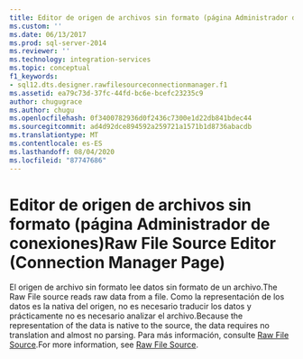 ```yaml
---
title: Editor de origen de archivos sin formato (página Administrador de conexiones) | Microsoft Docs
ms.custom: ''
ms.date: 06/13/2017
ms.prod: sql-server-2014
ms.reviewer: ''
ms.technology: integration-services
ms.topic: conceptual
f1_keywords:
- sql12.dts.designer.rawfilesourceconnectionmanager.f1
ms.assetid: ea79c73d-37fc-44fd-bc6e-bcefc23235c9
author: chugugrace
ms.author: chugu
ms.openlocfilehash: 0f3400782936d0f2436c7300e1d22db841bdec44
ms.sourcegitcommit: ad4d92dce894592a259721a1571b1d8736abacdb
ms.translationtype: MT
ms.contentlocale: es-ES
ms.lasthandoff: 08/04/2020
ms.locfileid: "87747686"
---
```

# <a name="raw-file-source-editor-connection-manager-page"></a><span data-ttu-id="abd46-102">Editor de origen de archivos sin formato (página Administrador de conexiones)</span><span class="sxs-lookup"><span data-stu-id="abd46-102">Raw File Source Editor (Connection Manager Page)</span></span>
  <span data-ttu-id="abd46-103">El origen de archivo sin formato lee datos sin formato de un archivo.</span><span class="sxs-lookup"><span data-stu-id="abd46-103">The Raw File source reads raw data from a file.</span></span> <span data-ttu-id="abd46-104">Como la representación de los datos es la nativa del origen, no es necesario traducir los datos y prácticamente no es necesario analizar el archivo.</span><span class="sxs-lookup"><span data-stu-id="abd46-104">Because the representation of the data is native to the source, the data requires no translation and almost no parsing.</span></span> <span data-ttu-id="abd46-105">Para más información, consulte [Raw File Source](data-flow/raw-file-source.md).</span><span class="sxs-lookup"><span data-stu-id="abd46-105">For more information, see [Raw File Source](data-flow/raw-file-source.md).</span></span>  
  
  
